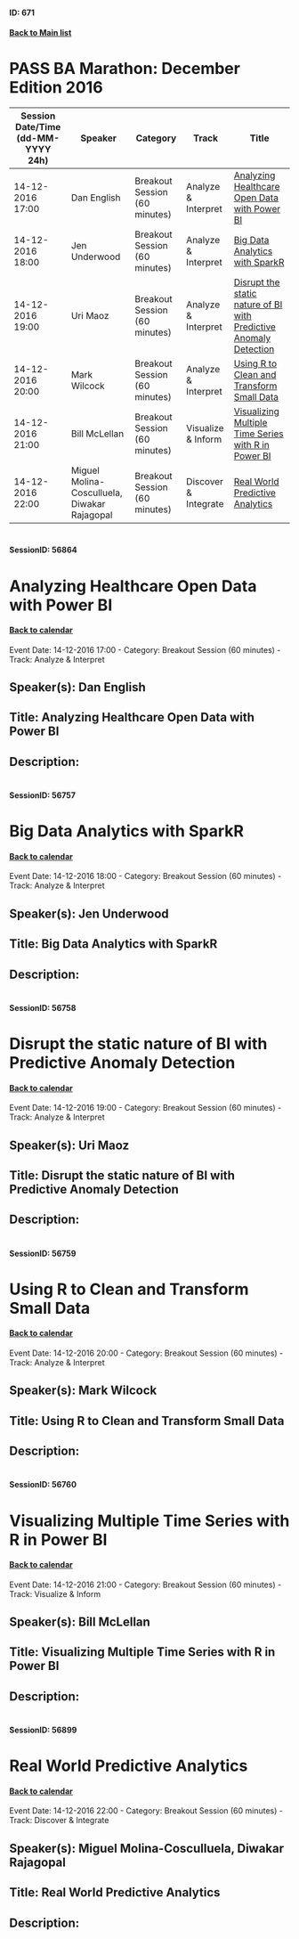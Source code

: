 #### ID: 671
#### [Back to Main list](index.md)
# PASS BA Marathon: December Edition 2016
Session Date/Time (dd-MM-YYYY 24h)|Speaker|Category|Track|Title
---|---|---|---|---
14-12-2016 17:00|Dan English|Breakout Session (60 minutes)|Analyze & Interpret|[Analyzing Healthcare Open Data with Power BI](#sessionid-56864)
14-12-2016 18:00|Jen Underwood|Breakout Session (60 minutes)|Analyze & Interpret|[Big Data Analytics with SparkR](#sessionid-56757)
14-12-2016 19:00|Uri Maoz|Breakout Session (60 minutes)|Analyze & Interpret|[Disrupt the static nature of BI with Predictive Anomaly Detection](#sessionid-56758)
14-12-2016 20:00|Mark Wilcock|Breakout Session (60 minutes)|Analyze & Interpret|[Using R to Clean and Transform Small Data](#sessionid-56759)
14-12-2016 21:00|Bill McLellan|Breakout Session (60 minutes)|Visualize & Inform|[Visualizing Multiple Time Series with R in Power BI](#sessionid-56760)
14-12-2016 22:00|Miguel Molina-Cosculluela, Diwakar Rajagopal|Breakout Session (60 minutes)|Discover & Integrate|[Real World Predictive Analytics](#sessionid-56899)
# 
#### SessionID: 56864
# Analyzing Healthcare Open Data with Power BI
#### [Back to calendar](#id-671)
Event Date: 14-12-2016 17:00 - Category: Breakout Session (60 minutes) - Track: Analyze & Interpret
## Speaker(s): Dan English
## Title: Analyzing Healthcare Open Data with Power BI
## Description:
### 
# 
#### SessionID: 56757
# Big Data Analytics with SparkR
#### [Back to calendar](#id-671)
Event Date: 14-12-2016 18:00 - Category: Breakout Session (60 minutes) - Track: Analyze & Interpret
## Speaker(s): Jen Underwood
## Title: Big Data Analytics with SparkR
## Description:
### 
# 
#### SessionID: 56758
# Disrupt the static nature of BI with Predictive Anomaly Detection
#### [Back to calendar](#id-671)
Event Date: 14-12-2016 19:00 - Category: Breakout Session (60 minutes) - Track: Analyze & Interpret
## Speaker(s): Uri Maoz
## Title: Disrupt the static nature of BI with Predictive Anomaly Detection
## Description:
### 
# 
#### SessionID: 56759
# Using R to Clean and Transform Small Data
#### [Back to calendar](#id-671)
Event Date: 14-12-2016 20:00 - Category: Breakout Session (60 minutes) - Track: Analyze & Interpret
## Speaker(s): Mark Wilcock
## Title: Using R to Clean and Transform Small Data
## Description:
### 
# 
#### SessionID: 56760
# Visualizing Multiple Time Series with R in Power BI
#### [Back to calendar](#id-671)
Event Date: 14-12-2016 21:00 - Category: Breakout Session (60 minutes) - Track: Visualize & Inform
## Speaker(s): Bill McLellan
## Title: Visualizing Multiple Time Series with R in Power BI
## Description:
### 
# 
#### SessionID: 56899
# Real World Predictive Analytics
#### [Back to calendar](#id-671)
Event Date: 14-12-2016 22:00 - Category: Breakout Session (60 minutes) - Track: Discover & Integrate
## Speaker(s): Miguel Molina-Cosculluela, Diwakar Rajagopal
## Title: Real World Predictive Analytics
## Description:
### 
